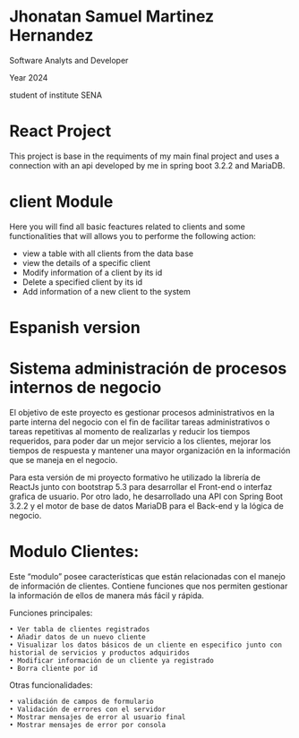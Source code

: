 # Jhonatan Samuel Martinez Hernandez

Software Analyts and Developer

Year 2024

student of institute SENA

# React Project 

This project is base in the requiments of my main final project and uses a connection with an api developed by me in spring boot 3.2.2 and MariaDB.

# client Module
Here you will find all basic feactures related to clients and some functionalities that will allows you to performe the following action: 

* view a table with all clients from the data base
* view the details of a specific client
* Modify information of a client by its id
* Delete a specified client by its id
* Add information of a new client to the system

# Espanish version 

# Sistema administración de procesos internos de negocio

El objetivo de este proyecto es gestionar procesos administrativos en la parte interna del negocio con el fin de facilitar tareas administrativos o tareas repetitivas al momento de realizarlas y  reducir los tiempos requeridos, para poder dar un mejor servicio a los clientes, mejorar los tiempos de respuesta y mantener una mayor organización en la información que se maneja en el negocio.

Para esta versión de mi proyecto formativo he utilizado la librería de ReactJs junto con bootstrap 5.3 para desarrollar el Front-end o interfaz grafica de usuario. Por otro lado, he desarrollado una API con Spring Boot 3.2.2 y el motor de base de datos MariaDB para el Back-end y la lógica de negocio.

# Modulo Clientes: 

Este “modulo” posee características que están relacionadas con el manejo de información de clientes. Contiene funciones que nos permiten gestionar la información de ellos de manera más fácil y rápida.

Funciones principales: 

    • Ver tabla de clientes registrados
    • Añadir datos de un nuevo cliente
    • Visualizar los datos básicos de un cliente en especifico junto con historial de servicios y productos adquiridos
    • Modificar información de un cliente ya registrado
    • Borra cliente por id

Otras funcionalidades: 

    • validación de campos de formulario
    • Validación de errores con el servidor
    • Mostrar mensajes de error al usuario final
    • Mostrar mensajes de error por consola 